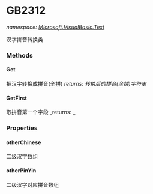 ﻿
# GB2312
_namespace: [Microsoft.VisualBasic.Text](N-Microsoft.VisualBasic.Text.md)_

汉字拼音转换类

### Methods

#### Get
把汉字转换成拼音(全拼)
_returns: 转换后的拼音(全拼)字符串_
#### GetFirst
取拼音第一个字段
_returns: _


### Properties

#### otherChinese
二级汉字数组
#### otherPinYin
二级汉字对应拼音数组

